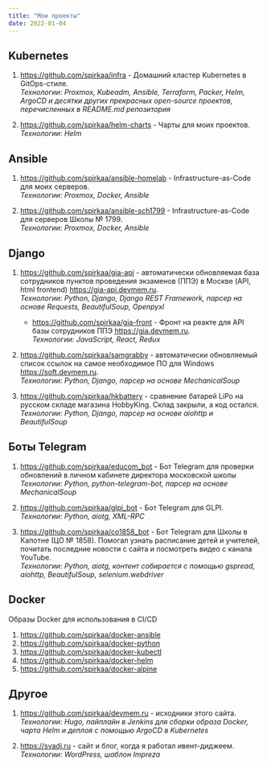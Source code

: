 ```yaml
---
title: "Мои проекты"
date: 2022-01-04
---
```


## Kubernetes

1. <https://github.com/spirkaa/infra> - Домашний кластер Kubernetes в GitOps-стиле.  \
_Технологии: Proxmox, Kubeadm, Ansible, Terraform, Packer, Helm, ArgoCD и десятки других прекрасных open-source проектов, перечисленных в README.md репозитория_

1. <https://github.com/spirkaa/helm-charts> - Чарты для моих проектов.  \
_Технологии: Helm_

## Ansible

1. <https://github.com/spirkaa/ansible-homelab> - Infrastructure-as-Code для моих серверов.  \
_Технологии: Proxmox, Docker, Ansible_

1. <https://github.com/spirkaa/ansible-sch1799> - Infrastructure-as-Code для серверов Школы № 1799.  \
_Технологии: Proxmox, Docker, Ansible_

## Django

1. <https://github.com/spirkaa/gia-api> - автоматически обновляемая база сотрудников пунктов проведения экзаменов (ППЭ) в Москве (API, html frontend) <https://gia-api.devmem.ru>.  \
_Технологии: Python, Django, Django REST Framework, парсер на основе Requests, BeautifulSoup, Openpyxl_

    * <https://github.com/spirkaa/gia-front> - Фронт на реакте для API базы сотрудников ППЭ <https://gia.devmem.ru>.  \
_Технологии: JavaScript, React, Redux_

1. <https://github.com/spirkaa/samgrabby> - автоматически обновляемый список ссылок на самое необходимое ПО для Windows <https://soft.devmem.ru>.  \
_Технологии: Python, Django, парсер на основе MechanicalSoup_

1. <https://github.com/spirkaa/hkbattery> - сравнение батарей LiPo на русском складе магазина HobbyKing. Склад закрыли, а код остался.  \
_Технологии: Python, Django, парсер на основе aiohttp и BeautifulSoup_

## Боты Telegram

1. <https://github.com/spirkaa/educom_bot> - Бот Telegram для проверки обновлений в личном кабинете директора московской школы  \
_Технологии: Python, python-telegram-bot, парсер на основе MechanicalSoup_

1. <https://github.com/spirkaa/glpi_bot> - Бот Telegram для GLPI.  \
_Технологии: Python, aiotg, XML-RPC_

1. <https://github.com/spirkaa/co1858_bot> - Бот Telegram для Школы в Капотне (ЦО № 1858). Помогал узнать расписание детей и учителей, почитать последние новости с сайта и посмотреть видео с канала YouTube.  \
_Технологии: Python, aiotg, контент собирается с помощью gspread, aiohttp, BeautifulSoup, selenium.webdriver_

## Docker

Образы Docker для использования в CI/CD

1. <https://github.com/spirkaa/docker-ansible>
1. <https://github.com/spirkaa/docker-python>
1. <https://github.com/spirkaa/docker-kubectl>
1. <https://github.com/spirkaa/docker-helm>
1. <https://github.com/spirkaa/docker-alpine>

## Другое

1. <https://github.com/spirkaa/devmem.ru> - исходники этого сайта.  \
_Технологии: Hugo, пайплайн в Jenkins для сборки образа Docker, чарта Helm и деплоя с помощью ArgoCD в Kubernetes_

1. <https://svadj.ru> - сайт и блог, когда я работал ивент-диджеем.  \
_Технологии: WordPress, шаблон Impreza_
